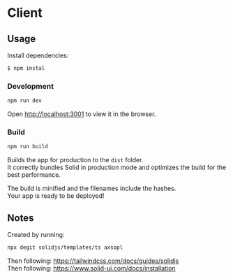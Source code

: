 # Client

## Usage

Install dependencies:
```bash
$ npm instal
```

### Development

```bash
npm run dev
```

Open [http://localhost:3001](http://localhost:3001) to view it in the browser.

### Build
```bash
npm run build
```

Builds the app for production to the `dist` folder.<br>
It correctly bundles Solid in production mode and optimizes the build for the best performance.

The build is minified and the filenames include the hashes.<br>
Your app is ready to be deployed!

## Notes
Created by running:
```bash
npx degit solidjs/templates/ts axsopl
```

Then following: https://tailwindcss.com/docs/guides/solidjs<br>
Then following: https://www.solid-ui.com/docs/installation